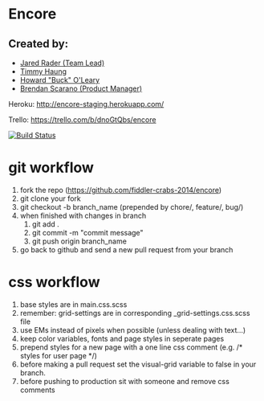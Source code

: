 Encore
==================

Created by:
-------------------
- [Jared Rader (Team Lead)]("https://github.com/raderj89")
- [Timmy Haung]("https://github.com/tihuan")
- [Howard "Buck" O'Leary]("https://github.com/buck3000")
- [Brendan Scarano (Product Manager)]("https://github.com/Onaracs")

Heroku: 
http://encore-staging.herokuapp.com/

Trello: 
https://trello.com/b/dnoGtQbs/encore

[![Build Status](https://travis-ci.org/fiddler-crabs-2014/encore.svg?branch=master)](https://travis-ci.org/fiddler-crabs-2014/encore)

git workflow
============
1. fork the repo (https://github.com/fiddler-crabs-2014/encore)
2. git clone your fork
3. git checkout -b branch_name (prepended by chore/, feature/, bug/)
4. when finished with changes in branch
    1. git add .
    2. git commit -m "commit message"
    3. git push origin branch_name
5. go back to github and send a new pull request from your branch

css workflow
============
1. base styles are in main.css.scss
2. remember: grid-settings are in corresponding _grid-settings.css.scss file
3. use EMs instead of pixels when possible (unless dealing with text...)
4. keep color variables, fonts and page styles in seperate pages
5. prepend styles for a new page with a one line css comment (e.g. /* styles for user page */)
6. before making a pull request set the visual-grid variable to false in your branch.
7. before pushing to production sit with someone and remove css comments

